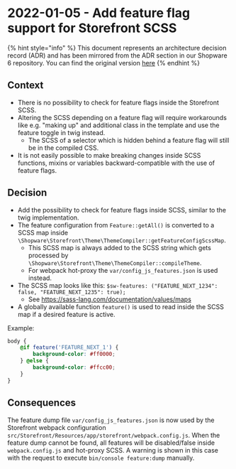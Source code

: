 # 2022-01-05 - Add feature flag support for Storefront SCSS

{% hint style="info" %}
This document represents an architecture decision record (ADR) and has been mirrored from the ADR section in our Shopware 6 repository.
You can find the original version [here](https://github.com/shopware/platform/blob/trunk/resources/references/adr/storefront/2022-01-05-add-feature-flag-support-for-storefront-scss.md)
{% endhint %}

## Context

* There is no possibility to check for feature flags inside the Storefront SCSS.
* Altering the SCSS depending on a feature flag will require workarounds like e.g. "making up" and additional class in the template and use the feature toggle in twig instead.
  * The SCSS of a selector which is hidden behind a feature flag will still be in the compiled CSS.
* It is not easily possible to make breaking changes inside SCSS functions, mixins or variables backward-compatible with the use of feature flags.

## Decision

* Add the possibility to check for feature flags inside SCSS, similar to the twig implementation.
* The feature configuration from `Feature::getAll()` is converted to a SCSS map inside `\Shopware\Storefront\Theme\ThemeCompiler::getFeatureConfigScssMap`.
  * This SCSS map is always added to the SCSS string which gets processed by `\Shopware\Storefront\Theme\ThemeCompiler::compileTheme`.
  * For webpack hot-proxy the `var/config_js_features.json` is used instead.
* The SCSS map looks like this: `$sw-features: ("FEATURE_NEXT_1234": false, "FEATURE_NEXT_1235": true);`
  * See https://sass-lang.com/documentation/values/maps
* A globally available function `feature()` is used to read inside the SCSS map if a desired feature is active.

Example:

```scss
body {
    @if feature('FEATURE_NEXT_1') {
        background-color: #ff0000;
    } @else {
        background-color: #ffcc00;
    }
}
```

## Consequences

The feature dump file `var/config_js_features.json` is now used by the Storefront webpack configuration `src/Storefront/Resources/app/storefront/webpack.config.js`.
When the feature dump cannot be found, all features will be disabled/false inside `webpack.config.js` and hot-proxy SCSS. 
A warning is shown in this case with the request to execute `bin/console feature:dump` manually.
